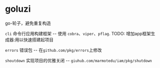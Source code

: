 # goluzi
go-轮子，避免重复构造

`cli` 命令行应用构建框架 -- 使用 `cobra`、`viper`、`pflag`. TODO: 增加app框架生成器:用以快速搭建起项目

`errors` 错误包 -- 在`github.com/pkg/errors`上修改

`shoutdown` 实现项目的优雅关闭 -- `giuhub.com/marmotedu/iam/pkg/shutdown`